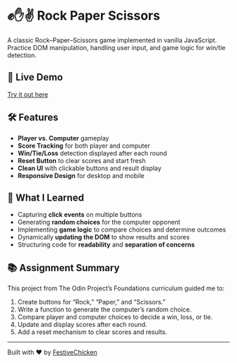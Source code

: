 # ✊✋✌ Rock Paper Scissors

A classic Rock–Paper–Scissors game implemented in vanilla JavaScript. Practice DOM manipulation, handling user input, and game logic for win/tie detection.

## 🔗 Live Demo  
[Try it out here](https://festivechicken.github.io/rock-paper-scissors/)  

## 🛠️ Features
- **Player vs. Computer** gameplay  
- **Score Tracking** for both player and computer  
- **Win/Tie/Loss** detection displayed after each round  
- **Reset Button** to clear scores and start fresh  
- **Clean UI** with clickable buttons and result display  
- **Responsive Design** for desktop and mobile

## 🧠 What I Learned
- Capturing **click events** on multiple buttons  
- Generating **random choices** for the computer opponent  
- Implementing **game logic** to compare choices and determine outcomes  
- Dynamically **updating the DOM** to show results and scores  
- Structuring code for **readability** and **separation of concerns**

## 📚 Assignment Summary
This project from The Odin Project’s Foundations curriculum guided me to:
1. Create buttons for “Rock,” “Paper,” and “Scissors.”  
2. Write a function to generate the computer’s random choice.  
3. Compare player and computer choices to decide a win, loss, or tie.  
4. Update and display scores after each round.  
5. Add a reset mechanism to clear scores and results.

---

Built with ❤️ by [FestiveChicken](https://github.com/FestiveChicken)
